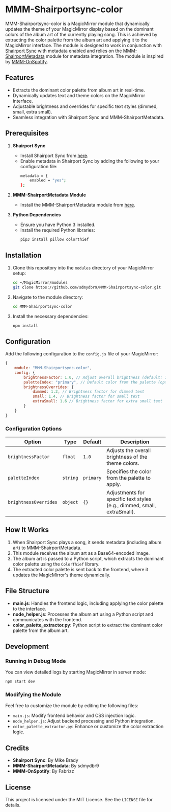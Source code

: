 # MMM-Shairportsync-color

MMM-Shairportsync-color is a MagicMirror module that dynamically updates the theme of your MagicMirror display based on the dominant colors of the album art of the currently playing song. This is achieved by extracting the color palette from the album art and applying it to the MagicMirror interface. The module is designed to work in conjunction with [Shairport Sync](https://github.com/mikebrady/shairport-sync.git) with metadata enabled and relies on the [MMM-ShairportMetadata](https://github.com/sdmydbr9/MMM-ShairportMetadata.git) module for metadata integration. The module is inspired by [MMM-OnSpotify](https://github.com/Fabrizz/MMM-OnSpotify.git).

## Features
- Extracts the dominant color palette from album art in real-time.
- Dynamically updates text and theme colors on the MagicMirror interface.
- Adjustable brightness and overrides for specific text styles (dimmed, small, extra small).
- Seamless integration with Shairport Sync and MMM-ShairportMetadata.

## Prerequisites
1. **Shairport Sync**
   - Install Shairport Sync from [here](https://github.com/mikebrady/shairport-sync.git).
   - Enable metadata in Shairport Sync by adding the following to your configuration file:
     ```bash
     metadata = {
         enabled = "yes";
     };
     ```

2. **MMM-ShairportMetadata Module**
   - Install the MMM-ShairportMetadata module from [here](https://github.com/sdmydbr9/MMM-ShairportMetadata.git).

3. **Python Dependencies**
   - Ensure you have Python 3 installed.
   - Install the required Python libraries:
     ```bash
     pip3 install pillow colorthief
     ```

## Installation
1. Clone this repository into the `modules` directory of your MagicMirror setup:
   ```bash
   cd ~/MagicMirror/modules
   git clone https://github.com/sdmydbr9/MMM-Shairportsync-color.git
   ```

2. Navigate to the module directory:
   ```bash
   cd MMM-Shairportsync-color
   ```

3. Install the necessary dependencies:
   ```bash
   npm install
   ```

## Configuration
Add the following configuration to the `config.js` file of your MagicMirror:

```javascript
{
    module: "MMM-Shairportsync-color",
    config: {
        brightnessFactor: 1.0, // Adjust overall brightness (default: 1.0)
        paletteIndex: "primary", // Default color from the palette (options: primary, secondary, accent, highlight)
        brightnessOverrides: {
            dimmed: 1.2, // Brightness factor for dimmed text
            small: 1.4, // Brightness factor for small text
            extraSmall: 1.6 // Brightness factor for extra small text
        }
    }
}
```

### Configuration Options
| Option               | Type     | Default  | Description                                                                 |
|----------------------|----------|----------|-----------------------------------------------------------------------------|
| `brightnessFactor`   | `float`  | `1.0`    | Adjusts the overall brightness of the theme colors.                        |
| `paletteIndex`       | `string` | `primary`| Specifies the color from the palette to apply.                             |
| `brightnessOverrides`| `object` | `{}`     | Adjustments for specific text styles (e.g., dimmed, small, extraSmall).    |

## How It Works
1. When Shairport Sync plays a song, it sends metadata (including album art) to MMM-ShairportMetadata.
2. This module receives the album art as a Base64-encoded image.
3. The album art is passed to a Python script, which extracts the dominant color palette using the `ColorThief` library.
4. The extracted color palette is sent back to the frontend, where it updates the MagicMirror's theme dynamically.

## File Structure
- **main.js**: Handles the frontend logic, including applying the color palette to the interface.
- **node_helper.js**: Processes the album art using a Python script and communicates with the frontend.
- **color_palette_extractor.py**: Python script to extract the dominant color palette from the album art.

## Development
### Running in Debug Mode
You can view detailed logs by starting MagicMirror in server mode:
```bash
npm start dev
```

### Modifying the Module
Feel free to customize the module by editing the following files:
- `main.js`: Modify frontend behavior and CSS injection logic.
- `node_helper.js`: Adjust backend processing and Python integration.
- `color_palette_extractor.py`: Enhance or customize the color extraction logic.

## Credits
- **Shairport Sync**: By Mike Brady
- **MMM-ShairportMetadata**: By sdmydbr9
- **MMM-OnSpotify**: By Fabrizz

## License
This project is licensed under the MIT License. See the `LICENSE` file for details.

